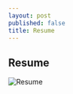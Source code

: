 ```yaml
---
layout: post
published: false
title: Resume
---
```

## Resume

![Resume]({{site.baseurl}}/img/resume.jpg)

